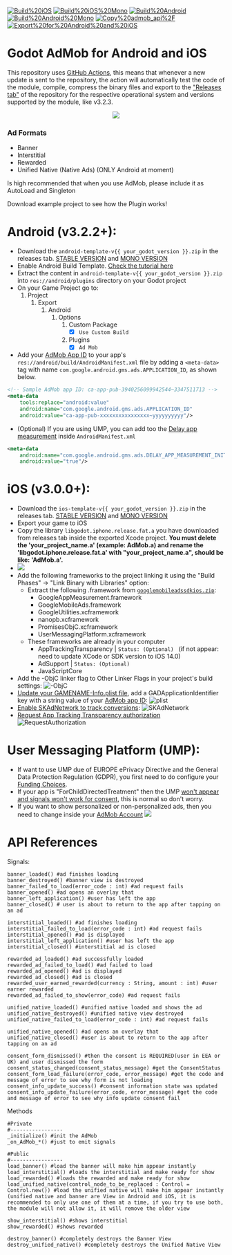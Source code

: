 [![Build%20iOS](https://github.com/Poing-Studios/Godot-AdMob-Android-iOS/workflows/Build%20iOS/badge.svg)](https://github.com/Poing-Studios/Godot-AdMob-Android-iOS/actions)
[![Build%20iOS%20Mono](https://github.com/Poing-Studios/Godot-AdMob-Android-iOS/workflows/Build%20iOS%20Mono/badge.svg)](https://github.com/Poing-Studios/Godot-AdMob-Android-iOS/actions)
[![Build%20Android](https://github.com/Poing-Studios/Godot-AdMob-Android-iOS/workflows/Build%20Android/badge.svg)](https://github.com/Poing-Studios/Godot-AdMob-Android-iOS/actions)
[![Build%20Android%20Mono](https://github.com/Poing-Studios/Godot-AdMob-Android-iOS/workflows/Build%20Android%20Mono/badge.svg)](https://github.com/Poing-Studios/Godot-AdMob-Android-iOS/actions)
[![Copy%20admob_api%2F](https://github.com/Poing-Studios/Godot-AdMob-Android-iOS/workflows/Copy%20admob_api%2F/badge.svg)](https://github.com/Poing-Studios/Godot-AdMob-Android-iOS/actions)
[![Export%20for%20Android%20and%20iOS](https://github.com/Poing-Studios/Godot-AdMob-Android-iOS/workflows/Export%20for%20Android%20and%20iOS/badge.svg)](https://github.com/Poing-Studios/Godot-AdMob-Android-iOS/actions)


# Godot AdMob for Android and iOS
This repository uses [GitHub Actions](https://github.com/features/actions), this means that whenever a new update is sent to the repository, the action will automatically test the code of the module, compile, compress the binary files and export to the ["Releases tab"](https://github.com/Poing-Studios/Godot-AdMob-Android-iOS/releases) of the repository for the respective operational system and versions supported by the module, like v3.2.3.


<p align="center">
	<img align="center" src="https://i.imgur.com/u5y2GEx.png">
</p>

### Ad Formats
- Banner 
- Interstitial
- Rewarded
- Unified Native (Native Ads) (ONLY Android at moment)

Is high recommended that when you use AdMob, please include it as AutoLoad and Singleton

Download example project to see how the Plugin works!

# Android (v3.2.2+):
- Download the ```android-template-v{{ your_godot_version }}.zip``` in the releases tab. [STABLE VERSION](https://github.com/Poing-Studios/Godot-AdMob-Android-iOS/releases/tag/Android_v3.2.2%2B) and [MONO VERSION](https://github.com/Poing-Studios/Godot-AdMob-Android-iOS/releases/tag/Android_mono_v3.2.2%2B)
- Enable Android Build Template. [Check the tutorial here](https://docs.godotengine.org/en/stable/getting_started/workflow/export/android_custom_build.html)
- Extract the content in ```android-template-v{{ your_godot_version }}.zip``` into ```res://android/plugins``` directory on your Godot project
- On your Game Project go to:
	1. Project
		1. Export
			1. Android
				1. Options
					1. Custom Package 
						- [x] ```Use Custom Build```
					1. Plugins 
						- [x] ```Ad Mob```
- Add your [AdMob App ID](https://support.google.com/admob/answer/7356431) to your app's ```res://android/build/AndroidManifest.xml``` file by adding a ```<meta-data>``` tag with name ```com.google.android.gms.ads.APPLICATION_ID```, as shown below.

``` xml
<!-- Sample AdMob app ID: ca-app-pub-3940256099942544~3347511713 -->
<meta-data
	tools:replace="android:value"
	android:name="com.google.android.gms.ads.APPLICATION_ID"
	android:value="ca-app-pub-xxxxxxxxxxxxxxxx~yyyyyyyyyy"/>
```

- (Optional) If you are using UMP, you can add too the [Delay app measurement](https://developers.google.com/admob/ump/android/quick-start#delay_app_measurement_optional) inside ```AndroidManifest.xml``` 

``` xml
<meta-data
	android:name="com.google.android.gms.ads.DELAY_APP_MEASUREMENT_INIT"
	android:value="true"/>
```

# iOS (v3.0.0+):
- Download the ```ios-template-v{{ your_godot_version }}.zip``` in the releases tab. [STABLE VERSION](https://github.com/Poing-Studios/Godot-AdMob-Android-iOS/releases/tag/iOS_v3.0%2B) and [MONO VERSION](https://github.com/Poing-Studios/Godot-AdMob-Android-iOS/releases/tag/iOS_mono_v3.0%2B)
- Export your game to iOS
- Copy the library ```libgodot.iphone.release.fat.a``` you have downloaded from releases tab inside the exported Xcode project. **You must delete the 'your_project_name.a' (example: AdMob.a) and rename the 'libgodot.iphone.release.fat.a' with "your_project_name.a", should be like: 'AdMob.a'.** 
- ![](https://media2.giphy.com/media/miNlL020ZQYjK4r8e7/giphy.gif)
- Add the following frameworks to the project linking it using the "Build Phases" -> "Link Binary with Libraries" option:
	- Extract the following .framework from [```googlemobileadssdkios.zip```](https://github.com/Poing-Studios/Godot-AdMob-Android-iOS/releases/download/iOS_v3.0%2B/googlemobileadssdkios.zip):
		- GoogleAppMeasurement.framework 
		- GoogleMobileAds.framework
		- GoogleUtilities.xcframework
		- nanopb.xcframework
		- PromisesObjC.xcframework
		- UserMessagingPlatform.xcframework
	- These frameworks are already in your computer
		- AppTrackingTransparency | ```Status: (Optional) ``` (if not appear: need to update XCode or SDK version to iOS 14.0)
		- AdSupport | ```Status: (Optional) ```
		- JavaScriptCore
- Add the -ObjC linker flag to Other Linker Flags in your project's build settings:
![-ObjC](https://developers.google.com/admob/images/ios/objc_linker_flag.png)
- [Update your GAMENAME-Info.plist file](https://developers.google.com/admob/ios/quick-start#update_your_infoplist), add a GADApplicationIdentifier key with a string value of your [AdMob app ID](https://support.google.com/admob/answer/7356431):
![plist](https://i.imgur.com/1tcKXx5.png)
- [Enable SKAdNetwork to track conversions](https://developers.google.com/admob/ios/ios14#skadnetwork):
![SKAdNetwork](https://developers.google.com/admob/images/idfa/skadnetwork.png)
- [Request App Tracking Transparency authorization](https://developers.google.com/admob/ios/ios14#request)
![RequestAuthorization](https://developers.google.com/admob/images/idfa/editor.png)


# User Messaging Platform (UMP):
- If want to use UMP due of EUROPE ePrivacy Directive and the General Data Protection Regulation (GDPR), you first need to do configure your [Funding Choices](https://support.google.com/fundingchoices/answer/9180084).
- If your app is "ForChildDirectedTreatment" then the UMP [won't appear and signals won't work for consent](https://stackoverflow.com/a/63232045), this is normal so don't worry.
- If you want to show personalized or non-personalized ads, then you need to change inside your [AdMob Account](https://apps.admob.com/?utm_source=internal&utm_medium=et&utm_campaign=helpcentrecontextualopt&utm_term=http://goo.gl/6Xkfcf&subid=ww-ww-et-amhelpv4)
![](https://i.stack.imgur.com/0v1eL.png)

# API References
Signals:
```GDScript
banner_loaded() #ad finishes loading
banner_destroyed() #banner view is destroyed
banner_failed_to_load(error_code : int) #ad request fails
banner_opened() #ad opens an overlay that
banner_left_application() #user has left the app
banner_closed() # user is about to return to the app after tapping on an ad

interstitial_loaded() #ad finishes loading
interstitial_failed_to_load(error_code : int) #ad request fails
interstitial_opened() #ad is displayed
interstitial_left_application() #user has left the app
interstitial_closed() #interstitial ad is closed

rewarded_ad_loaded() #ad successfully loaded
rewarded_ad_failed_to_load() #ad failed to load
rewarded_ad_opened() #ad is displayed
rewarded_ad_closed() #ad is closed
rewarded_user_earned_rewarded(currency : String, amount : int) #user earner rewarded
rewarded_ad_failed_to_show(error_code) #ad request fails

unified_native_loaded() #unified native loaded and shows the ad
unified_native_destroyed() #unified native view destroyed
unified_native_failed_to_load(error_code : int) #ad request fails

unified_native_opened() #ad opens an overlay that
unified_native_closed() #user is about to return to the app after tapping on an ad

consent_form_dismissed() #then the consent is REQUIRED(user in EEA or UK) and user dismissed the form
consent_status_changed(consent_status_message) #get the ConsentStatus
consent_form_load_failure(error_code, error_message) #get the code and message of error to see why form is not loading
consent_info_update_success() #consent information state was updated
consent_info_update_failure(error_code, error_message) #get the code and message of error to see why info update consent fail

```

Methods
```GDScript
#Private
#-----------------
_initialize() #init the AdMob
_on_AdMob_*() #just to emit signals

#Public
#-----------------
load_banner() #load the banner will make him appear instantly
load_interstitial() #loads the interstitial and make ready for show
load_rewarded() #loads the rewarded and make ready for show
load_unified_native(control_node_to_be_replaced : Control = Control.new()) #load the unified native will make him appear instantly (unified native and banner are View in Android and iOS, it is recommended to only use one of them at a time, if you try to use both, the module will not allow it, it will remove the older view

show_interstitial() #shows interstitial
show_rewarded() #shows rewarded

destroy_banner() #completely destroys the Banner View
destroy_unified_native() #completely destroys the Unified Native View

```
